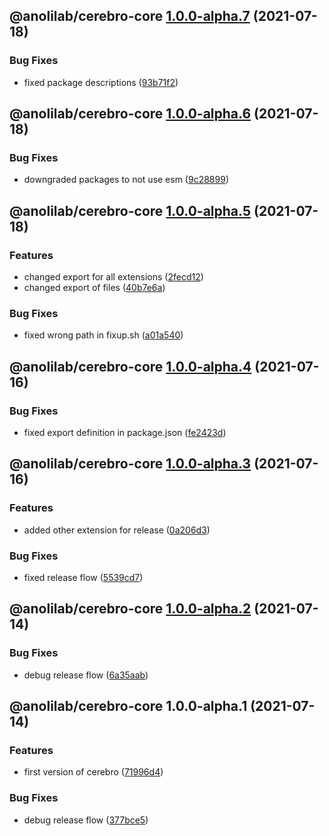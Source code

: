 ## @anolilab/cerebro-core [1.0.0-alpha.7](https://github.com/anolilab/cerebro/compare/@anolilab/cerebro-core@1.0.0-alpha.6...@anolilab/cerebro-core@1.0.0-alpha.7) (2021-07-18)


### Bug Fixes

* fixed package descriptions ([93b71f2](https://github.com/anolilab/cerebro/commit/93b71f2377ef403c15b330f86fa13ae9d95d47c6))

## @anolilab/cerebro-core [1.0.0-alpha.6](https://github.com/anolilab/cerebro/compare/@anolilab/cerebro-core@1.0.0-alpha.5...@anolilab/cerebro-core@1.0.0-alpha.6) (2021-07-18)


### Bug Fixes

* downgraded packages to not use esm ([9c28899](https://github.com/anolilab/cerebro/commit/9c288992621900011c3d0b881368fce76b7477ca))

## @anolilab/cerebro-core [1.0.0-alpha.5](https://github.com/anolilab/cerebro/compare/@anolilab/cerebro-core@1.0.0-alpha.4...@anolilab/cerebro-core@1.0.0-alpha.5) (2021-07-18)


### Features

* changed export for all extensions ([2fecd12](https://github.com/anolilab/cerebro/commit/2fecd12ae4289f154c39fc4ee28d87f1a303376a))
* changed export of files ([40b7e6a](https://github.com/anolilab/cerebro/commit/40b7e6a063c5be30ec8a8b8186f436024f372713))


### Bug Fixes

* fixed wrong path in fixup.sh ([a01a540](https://github.com/anolilab/cerebro/commit/a01a54042b92a18231772338d5974ddbdd509eed))

## @anolilab/cerebro-core [1.0.0-alpha.4](https://github.com/anolilab/cerebro/compare/@anolilab/cerebro-core@1.0.0-alpha.3...@anolilab/cerebro-core@1.0.0-alpha.4) (2021-07-16)


### Bug Fixes

* fixed export definition in package.json ([fe2423d](https://github.com/anolilab/cerebro/commit/fe2423dd23e305a07e4e3522b60da92e15c34670))

## @anolilab/cerebro-core [1.0.0-alpha.3](https://github.com/anolilab/cerebro/compare/@anolilab/cerebro-core@1.0.0-alpha.2...@anolilab/cerebro-core@1.0.0-alpha.3) (2021-07-16)


### Features

* added other extension for release ([0a206d3](https://github.com/anolilab/cerebro/commit/0a206d37bd8dc2b1ffa2a9cd04e007c9a409b3f0))


### Bug Fixes

* fixed release flow ([5539cd7](https://github.com/anolilab/cerebro/commit/5539cd7263692bbdaec0c1a3f13d084485a3e6fa))

## @anolilab/cerebro-core [1.0.0-alpha.2](https://github.com/anolilab/cerebro/compare/@anolilab/cerebro-core@1.0.0-alpha.1...@anolilab/cerebro-core@1.0.0-alpha.2) (2021-07-14)


### Bug Fixes

* debug release flow ([6a35aab](https://github.com/anolilab/cerebro/commit/6a35aabf66652a6c173153043afa0b57d96d4cf5))

## @anolilab/cerebro-core 1.0.0-alpha.1 (2021-07-14)


### Features

* first version of cerebro ([71996d4](https://github.com/anolilab/cerebro/commit/71996d4122b1b64f09121d2c18d04986a3f6b42f))


### Bug Fixes

* debug release flow ([377bce5](https://github.com/anolilab/cerebro/commit/377bce563a092a1e9d82e908ae6d0a0183fe72c1))
